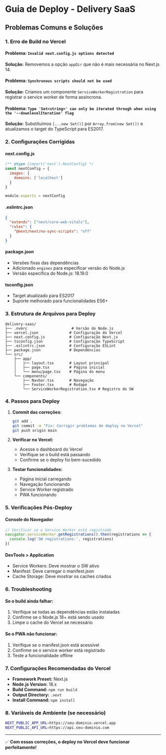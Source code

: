 # Guia de Deploy - Delivery SaaS

## Problemas Comuns e Soluções

### 1. Erro de Build no Vercel

#### Problema: `Invalid next.config.js options detected`

**Solução:** Removemos a opção `appDir` que não é mais necessária no Next.js 14.

#### Problema: `Synchronous scripts should not be used`

**Solução:** Criamos um componente `ServiceWorkerRegistration` para registrar o service worker de forma assíncrona.

#### Problema: `Type 'Set<string>' can only be iterated through when using the '--downlevelIteration' flag`

**Solução:** Substituímos `[...new Set()]` por `Array.from(new Set())` e atualizamos o target do TypeScript para ES2017.

### 2. Configurações Corrigidas

#### next.config.js

```javascript
/** @type {import('next').NextConfig} */
const nextConfig = {
  images: {
    domains: ['localhost']
  }
}

module.exports = nextConfig
```

#### .eslintrc.json

```json
{
  "extends": ["next/core-web-vitals"],
  "rules": {
    "@next/next/no-sync-scripts": "off"
  }
}
```

#### package.json

- Versões fixas das dependências
- Adicionado `engines` para especificar versão do Node.js
- Versão específica do Node.js: 18.19.0

#### tsconfig.json

- Target atualizado para ES2017
- Suporte melhorado para funcionalidades ES6+

### 3. Estrutura de Arquivos para Deploy

```
delivery-saas/
├── .nvmrc                    # Versão do Node.js
├── vercel.json              # Configuração do Vercel
├── next.config.js           # Configuração Next.js
├── tsconfig.json            # Configuração TypeScript
├── .eslintrc.json           # Configuração ESLint
├── package.json             # Dependências
└── src/
    ├── app/
    │   ├── layout.tsx       # Layout principal
    │   ├── page.tsx         # Página inicial
    │   └── menu/page.tsx    # Página do menu
    └── components/
        ├── Navbar.tsx       # Navegação
        ├── Footer.tsx       # Rodapé
        └── ServiceWorkerRegistration.tsx # Registro do SW
```

### 4. Passos para Deploy

1. **Commit das correções:**

   ```bash
   git add .
   git commit -m "Fix: Corrigir problemas de deploy no Vercel"
   git push origin main
   ```

2. **Verificar no Vercel:**

   - Acesse o dashboard do Vercel
   - Verifique se o build está passando
   - Confirme se o deploy foi bem-sucedido

3. **Testar funcionalidades:**
   - Página inicial carregando
   - Navegação funcionando
   - Service Worker registrado
   - PWA funcionando

### 5. Verificações Pós-Deploy

#### Console do Navegador

```javascript
// Verificar se o Service Worker está registrado
navigator.serviceWorker.getRegistrations().then(registrations => {
  console.log('SW registrations:', registrations)
})
```

#### DevTools > Application

- Service Workers: Deve mostrar o SW ativo
- Manifest: Deve carregar o manifest.json
- Cache Storage: Deve mostrar os caches criados

### 6. Troubleshooting

#### Se o build ainda falhar:

1. Verifique se todas as dependências estão instaladas
2. Confirme se o Node.js 18+ está sendo usado
3. Limpe o cache do Vercel se necessário

#### Se o PWA não funcionar:

1. Verifique se o manifest.json está acessível
2. Confirme se o service worker está registrado
3. Teste a funcionalidade offline

### 7. Configurações Recomendadas do Vercel

- **Framework Preset:** Next.js
- **Node.js Version:** 18.x
- **Build Command:** `npm run build`
- **Output Directory:** `.next`
- **Install Command:** `npm install`

### 8. Variáveis de Ambiente (se necessário)

```bash
NEXT_PUBLIC_APP_URL=https://seu-dominio.vercel.app
NEXT_PUBLIC_API_URL=https://api.seu-dominio.com
```

---

✅ **Com essas correções, o deploy no Vercel deve funcionar perfeitamente!**
